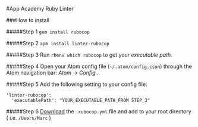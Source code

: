 #App Academy Ruby Linter

###How to install

#####Step 1
`gem install rubocop`

#####Step 2
`apm install linter-rubocop`

#####Step 3
Run `rbenv which rubocop` to get your *executable path*.

#####Step 4
Open your Atom config file (`~/.atom/config.cson`) through the Atom navigation bar:
*Atom* -> *Config...*

#####Step 5
Add the following setting to your config file:
```
'linter-rubocop':
  'executablePath': "YOUR_EXECUTABLE_PATH_FROM STEP_3"
```

#####Step 6
[Download](.rubocop.yml) the `.rubocop.yml` file and add to your root directory ( i.e. `/Users/Marc` )
